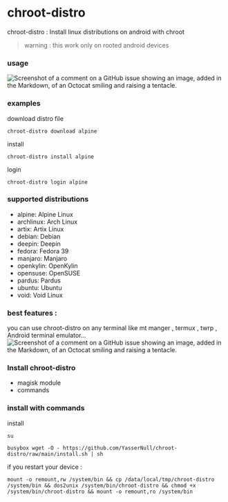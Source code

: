# chroot-distro
chroot-distro : 
  Install linux distributions on android    with chroot
> warning : this work only on rooted android devices
### usage
![Screenshot of a comment on a GitHub issue showing an image, added in the Markdown, of an Octocat smiling and raising a tentacle.](https://github.com/YasserNull/chroot-distro/blob/main/screenshot/help.png)
### examples
download distro file

`chroot-distro download alpine`

install 

`chroot-distro install alpine`

login

`chroot-distro login alpine`

### supported distributions
+ alpine: Alpine Linux
+ archlinux: Arch Linux
+ artix: Artix Linux
+ debian: Debian
+ deepin: Deepin
+ fedora: Fedora 39
+ manjaro: Manjaro 
+ openkylin: OpenKylin 
+ opensuse: OpenSUSE
+ pardus: Pardus 
+ ubuntu: Ubuntu
+ void: Void Linux

### best features :
you can use chroot-distro on any terminal
like mt manger , termux , twrp , Android terminal emulator...
![Screenshot of a comment on a GitHub issue showing an image, added in the Markdown, of an Octocat smiling and raising a tentacle.](https://github.com/YasserNull/chroot-distro/blob/main/screenshot/terminal.png)

### Install chroot-distro

+ magisk module
+ commands

### install with commands

install
```
su
```
```
busybox wget -O - https://github.com/YasserNull/chroot-distro/raw/main/install.sh | sh
```

if you restart your device :
```
mount -o remount,rw /system/bin && cp /data/local/tmp/chroot-distro /system/bin && dos2unix /system/bin/chroot-distro && chmod +x /system/bin/chroot-distro && mount -o remount,ro /system/bin
```
